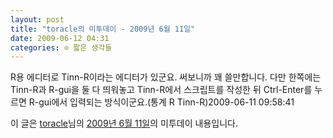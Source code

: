 ```yaml
---
layout: post
title: "toracle의 미투데이 - 2009년 6월 11일"
date: 2009-06-12 04:31
categories: ⊙ 짧은 생각들
---
```


R용 에디터로 Tinn-R이라는 에디터가 있군요. 써보니까 꽤 쓸만합니다. 다만 한쪽에는 Tinn-R과 R-gui을 둘 다 띄워놓고 Tinn-R에서 스크립트를 작성한 뒤 Ctrl-Enter를 누르면 R-gui에서 입력되는 방식이군요.(통계 R Tinn-R)2009-06-11 09:58:41

이 글은 [toracle](http://me2day.net/toracle)님의 [2009년 6월 11일](http://me2day.net/toracle/2009/06/11#09:58:41)의 미투데이 내용입니다.


       
